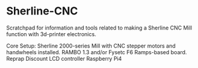 # Sherline-CNC

Scratchpad for information and tools related to making a Sherline CNC Mill function with 3d-printer electronics.

Core Setup: 
  Sherline 2000-series Mill with CNC stepper motors and handwheels installed.
  RAMBO 1.3 and/or Fysetc F6 Ramps-based board.
  Reprap Discount LCD controller
  Raspberry Pi4
  
